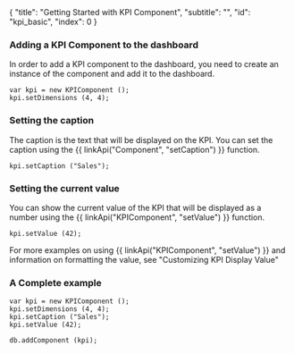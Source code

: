 <meta>
{
	"title": "Getting Started with KPI Component",
	"subtitle": "",
	"id": "kpi_basic",
	"index": 0
}
</meta>

### Adding a KPI Component to the dashboard

In order to add a KPI component to the dashboard, you need to create an instance of the component and add it to the dashboard.

~~~
var kpi = new KPIComponent ();
kpi.setDimensions (4, 4);
~~~

### Setting the caption

The caption is the text that will be displayed on the KPI. You can set the caption using the {{ linkApi("Component", "setCaption") }} function.

~~~
kpi.setCaption ("Sales");
~~~

### Setting the current value

You can show the current value of the KPI that will be displayed as a number using the {{ linkApi("KPIComponent", "setValue") }} function.

~~~
kpi.setValue (42);
~~~

For more examples on using {{ linkApi("KPIComponent", "setValue") }} and information on formatting the value, see "Customizing KPI Display Value"

### A Complete example

~~~
var kpi = new KPIComponent ();
kpi.setDimensions (4, 4);
kpi.setCaption ("Sales");
kpi.setValue (42);

db.addComponent (kpi);
~~~




